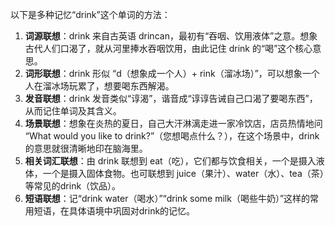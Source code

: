 以下是多种记忆“drink”这个单词的方法：
1. **词源联想**：drink 来自古英语 drincan，最初有“吞咽、饮用液体”之意。想象古代人们口渴了，就从河里捧水吞咽饮用，由此记住 drink 的“喝”这个核心意思。
2. **词形联想**：drink 形似 “d（想象成一个人）+ rink（溜冰场）”，可以想象一个人在溜冰场玩累了，想要喝东西解渴。
3. **发音联想**：drink 发音类似“谆渴”，谐音成“谆谆告诫自己口渴了要喝东西”，从而记住单词及其含义。
4. **场景联想**：想象在炎热的夏日，自己大汗淋漓走进一家冷饮店，店员热情地问 “What would you like to drink?”（您想喝点什么？），在这个场景中，drink 的意思就很清晰地印在脑海里。
5. **相关词汇联想**：由 drink 联想到 eat（吃），它们都与饮食相关，一个是摄入液体，一个是摄入固体食物。也可联想到 juice（果汁）、water（水）、tea（茶）等常见的drink（饮品）。
6. **短语联想**：记“drink water（喝水）”“drink some milk（喝些牛奶）”这样的常用短语，在具体语境中巩固对drink的记忆。 